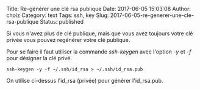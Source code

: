 Title: Re-générer une clé rsa publique
Date: 2017-06-05 15:03:08
Author: choiz
Category: text
Tags: ssh, key
Slug: 2017-06-05-re-generer-une-cle-rsa-publique
Status: published

Si vous n'avez plus de clé publique, mais que vous avez toujours votre clé privée vous pouvez regénérer votre clé
publique.

Pour se faire il faut utiliser la commande *ssh-keygen* avec l'option *-y* et *-f* pour désigner la clé privé.

```ssh-keygen -y -f ~/.ssh/id_rsa > ~/.ssh/id_rsa.pub```

On utilise ci-dessus l'id_rsa (privée) pour générer l'id_rsa.pub.

